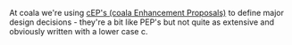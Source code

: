 At coala we're using [cEP's (coala Enhancement Proposals)](http://coala.io/cep) to define major design decisions - they're a bit like PEP's but not quite as extensive and obviously written with a lower case c.
